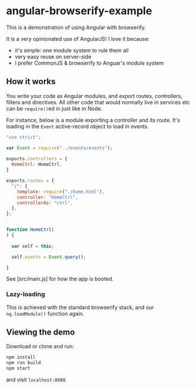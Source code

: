 # angular-browserify-example

This is a demonstration of using Angular with browserify.

It is a very opinionated use of AngularJS! I love it because:

- it's simple: one module system to rule them all
- very easy reuse on server-side
- I prefer CommonJS & browserify to Anguar's module system

## How it works

You write your code as Angular modules, and export routes, controllers, filters and directives. All other code that would normally live in services etc can be `require()`ed in just like in Node.

For instance, below is a module exporting a controller and its route. It's loading in the `Event` active-record object to load in events.

```javascript
"use strict";

var Event = require("../events/events");
  
exports.controllers = {
  HomeCtrl: HomeCtrl,
}

exports.routes = {
  "/": {
    template: require("./home.html"),
    controller: "HomeCtrl",
    controllerAs: "ctrl",
  },
};


function HomeCtrl(
) {
  
  var self = this;

  self.events = Event.query();

}
```

See [src/main.js] for how the app is booted.

### Lazy-loading

This is achieved with the standard browserify stack, and our `ng.loadModule()` function again.

## Viewing the demo

Download or clone and run:

```sh
npm install
npm run build
npm start
```

and visit `localhost:8080`.



